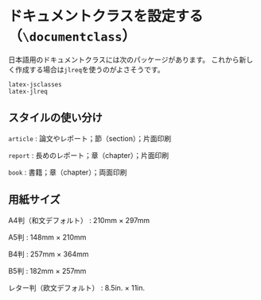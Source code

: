 # ドキュメントクラスを設定する（``\documentclass``）

日本語用のドキュメントクラスには次のパッケージがあります。
これから新しく作成する場合は``jlreq``を使うのがよさそうです。

```{toctree}
latex-jsclasses
latex-jlreq
```

## スタイルの使い分け

 ``article``
 : 論文やレポート；節（section）；片面印刷

 ``report``
 : 長めのレポート；章（chapter）；片面印刷

 ``book``
 : 書籍；章（chapter）；両面印刷

## 用紙サイズ

A4判（和文デフォルト）
: 210mm $\times$ 297mm

A5判
: 148mm $\times$ 210mm

B4判
: 257mm $\times$ 364mm

B5判
: 182mm $\times$ 257mm

レター判（欧文デフォルト）
: 8.5in. $\times$ 11in.

